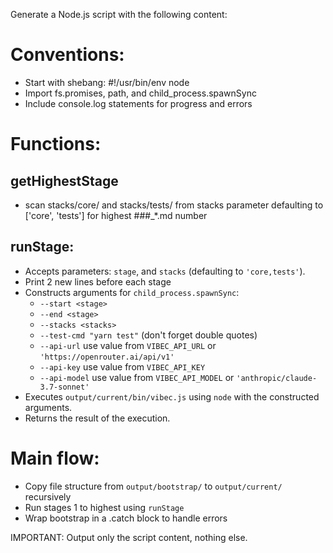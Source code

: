 Generate a Node.js script with the following content:

# Conventions:
- Start with shebang: #!/usr/bin/env node
- Import fs.promises, path, and child_process.spawnSync
- Include console.log statements for progress and errors

# Functions:

## getHighestStage
  - scan stacks/core/ and stacks/tests/ from stacks parameter defaulting to ['core', 'tests'] for highest ###_*.md number
## runStage:
  - Accepts parameters: `stage`, and `stacks` (defaulting to `'core,tests'`).
  - Print 2 new lines before each stage
  - Constructs arguments for `child_process.spawnSync`:
    - `--start <stage>`
    - `--end <stage>`
    - `--stacks <stacks>`
    - `--test-cmd "yarn test"` (don't forget double quotes)
    - `--api-url` use value from `VIBEC_API_URL` or `'https://openrouter.ai/api/v1'`
    - `--api-key` use value from `VIBEC_API_KEY`
    - `--api-model` use value from `VIBEC_API_MODEL` or `'anthropic/claude-3.7-sonnet'`
  - Executes `output/current/bin/vibec.js` using `node` with the constructed arguments.
  - Returns the result of the execution.

# Main flow:
  - Copy file structure from `output/bootstrap/` to `output/current/` recursively
  - Run stages 1 to highest using `runStage`
  - Wrap bootstrap in a .catch block to handle errors


IMPORTANT: Output only the script content, nothing else.


